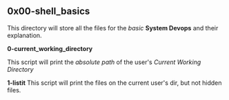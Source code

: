 ## 0x00-shell_basics

This directory will store all the files for the *basic* **System Devops** and their explanation.

**0-current_working_directory**

This script will print the *absolute path* of the user's *Current Working Directory*

**1-listit**
This script will print the files on the current user's dir, but not hidden files.


